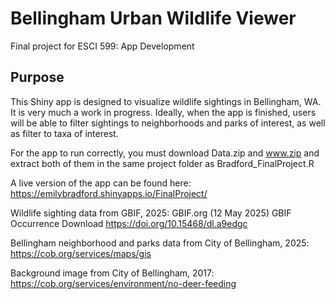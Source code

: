 # Bellingham Urban Wildlife Viewer
Final project for ESCI 599: App Development

## Purpose

This Shiny app is designed to visualize wildlife sightings in Bellingham, WA. It is very much a work in progress. Ideally, when the app is finished, users will be able to filter sightings to neighborhoods and parks of interest, as well as filter to taxa of interest.

For the app to run correctly, you must download Data.zip and www.zip and extract both of them in the same project folder as Bradford_FinalProject.R

A live version of the app can be found here: https://emilybradford.shinyapps.io/FinalProject/

Wildlife sighting data from GBIF, 2025: GBIF.org (12 May 2025) GBIF Occurrence Download https://doi.org/10.15468/dl.a9edgc

Bellingham neighborhood and parks data from City of Bellingham, 2025: https://cob.org/services/maps/gis

Background image from City of Bellingham, 2017: https://cob.org/services/environment/no-deer-feeding
